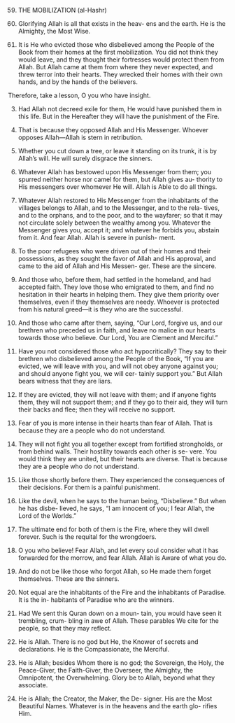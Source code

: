 59. THE MOBILIZATION (al-Hashr)

1. Glorifying Allah is all that exists in the heav-
ens and the earth. He is the Almighty, the
Most Wise.

2. It is He who evicted those who disbelieved among the People of the Book from their
homes at the first mobilization. You did not think they would leave, and they thought
their fortresses would protect them from Allah. But Allah came at them from where they
never expected, and threw terror into their hearts. They wrecked their homes with their
own hands, and by the hands of the believers.

Therefore, take a lesson, O you who have insight.

3. Had Allah not decreed exile for them, He
would have punished them in this life. But in
the Hereafter they will have the punishment
of the Fire.

4. That is because they opposed Allah and His
Messenger. Whoever opposes Allah—Allah
is stern in retribution.

5. Whether you cut down a tree, or leave it
standing on its trunk, it is by Allah’s will. He
will surely disgrace the sinners.

6. Whatever Allah has bestowed upon His
Messenger from them; you spurred neither
horse nor camel for them, but Allah gives au-
thority to His messengers over whomever He
will. Allah is Able to do all things.

7. Whatever Allah restored to His Messenger
from the inhabitants of the villages belongs to
Allah, and to the Messenger, and to the rela-
tives, and to the orphans, and to the poor, and
to the wayfarer; so that it may not circulate
solely between the wealthy among you.
Whatever the Messenger gives you, accept it;
and whatever he forbids you, abstain from it.
And fear Allah. Allah is severe in punish-
ment.
8. To the poor refugees who were driven out
of their homes and their possessions, as they
sought the favor of Allah and His approval,
and came to the aid of Allah and His Messen-
ger. These are the sincere.
9. And those who, before them, had settled in
the homeland, and had accepted faith. They
love those who emigrated to them, and find
no hesitation in their hearts in helping them.
They give them priority over themselves,
even if they themselves are needy. Whoever
is protected from his natural greed—it is they
who are the successful.
10. And those who came after them, saying,
“Our Lord, forgive us, and our brethren who
preceded us in faith, and leave no malice in
our hearts towards those who believe. Our
Lord, You are Clement and Merciful.”
11. Have you not considered those who act
hypocritically? They say to their brethren
who disbelieved among the People of the
Book, “If you are evicted, we will leave with
you, and will not obey anyone against you;
and should anyone fight you, we will cer-
tainly support you.” But Allah bears witness
that they are liars.
12. If they are evicted, they will not leave with
them; and if anyone fights them, they will not
support them; and if they go to their aid, they
will turn their backs and flee; then they will
receive no support.
13. Fear of you is more intense in their hearts
than fear of Allah. That is because they are a
people who do not understand.
14. They will not fight you all together except
from fortified strongholds, or from behind
walls. Their hostility towards each other is se-
vere. You would think they are united, but their hearts are diverse. That is because they
are a people who do not understand.

15. Like those shortly before them. They experienced the consequences of their decisions.
For them is a painful punishment.

16. Like the devil, when he says to the human being, “Disbelieve.” But when he has disbe-
lieved, he says, “I am innocent of you; I fear
Allah, the Lord of the Worlds.”

17. The ultimate end for both of them is the Fire, where they will dwell forever. Such is the
requital for the wrongdoers.

18. O you who believe! Fear Allah, and let every soul consider what it has forwarded for
the morrow, and fear Allah. Allah is Aware of what you do.
19. And do not be like those who forgot Allah,
so He made them forget themselves. These
are the sinners.
20. Not equal are the inhabitants of the Fire
and the inhabitants of Paradise. It is the in-
habitants of Paradise who are the winners.
21. Had We sent this Quran down on a moun-
tain, you would have seen it trembling, crum-
bling in awe of Allah. These parables We cite
for the people, so that they may reflect.
22. He is Allah. There is no god but He, the
Knower of secrets and declarations. He is the
Compassionate, the Merciful.
23. He is Allah; besides Whom there is no god;
the Sovereign, the Holy, the Peace-Giver, the
Faith-Giver, the Overseer, the Almighty, the
Omnipotent, the Overwhelming. Glory be to
Allah, beyond what they associate.
24. He is Allah; the Creator, the Maker, the De-
signer. His are the Most Beautiful Names.
Whatever is in the heavens and the earth glo-
rifies Him. 


